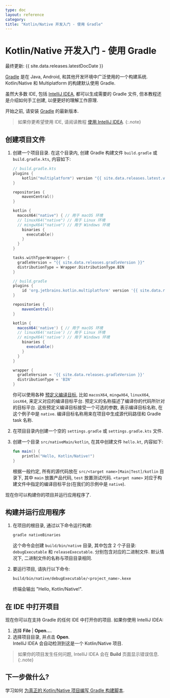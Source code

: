 ```yaml
---
type: doc
layout: reference
category:
title: "Kotlin/Native 开发入门 - 使用 Gradle"
---
```


# Kotlin/Native 开发入门 - 使用 Gradle

最终更新: {{ site.data.releases.latestDocDate }}

[Gradle](https://gradle.org) 是在 Java, Android, 和其他开发环境中广泛使用的一个构建系统.
Kotlin/Native 和 Multiplatform 的构建默认使用 Gradle.

虽然大多数 IDE, 包括 [IntelliJ IDEA](https://www.jetbrains.com/idea), 都可以生成需要的 Gradle 文件,
但本教程还是介绍如何手工创建, 以便更好的理解工作原理. 

开始之前, 请安装 [Gradle](https://gradle.org/install/) 的最新版本.

> 如果你更希望使用 IDE, 请阅读教程 [使用 IntelliJ IDEA](native-get-started.html).
{:.note}

## 创建项目文件

1. 创建一个项目目录. 在这个目录内, 创建 Gradle 构建文件 `build.gradle` 或 `build.gradle.kts`, 内容如下:

    <div class="multi-language-sample" data-lang="kotlin">
    <div class="sample" markdown="1" mode="kotlin" theme="idea" data-lang="kotlin" data-highlight-only>

    ```kotlin
    // build.gradle.kts
    plugins {
        kotlin("multiplatform") version "{{ site.data.releases.latest.version }}"
    }

    repositories {
        mavenCentral()
    }

    kotlin {
      macosX64("native") { // 用于 macOS 环境
      // linuxX64("native") // 用于 Linux 环境
      // mingwX64("native") // 用于 Windows 环境
        binaries {
          executable()
        }
      }
    }

    tasks.withType<Wrapper> {
      gradleVersion = "{{ site.data.releases.gradleVersion }}"
      distributionType = Wrapper.DistributionType.BIN
    }
    ```

    </div>
    </div>

    <div class="multi-language-sample" data-lang="groovy">
    <div class="sample" markdown="1" mode="groovy" theme="idea" data-lang="groovy">

    ```groovy
    // build.gradle
    plugins {
        id 'org.jetbrains.kotlin.multiplatform' version '{{ site.data.releases.latest.version }}'
    }

    repositories {
        mavenCentral()
    }

    kotlin {
      macosX64('native') { // 用于 macOS 环境
      // linuxX64('native') // 用于 Linux 环境
      // mingwX64('native') // 用于 Windows 环境
        binaries {
          executable()
        }
      }
    }

    wrapper {
      gradleVersion = '{{ site.data.releases.gradleVersion }}'
      distributionType = 'BIN'
    }
    ```

    </div>
    </div>

   你可以使用各种 [预定义编译目标](../multiplatform/multiplatform-dsl-reference.html#targets),
   比如 `macosX64`, `mingwX64`, `linuxX64`, `iosX64`,
   来定义对应的编译目标平台. 预定义的名称描述了编译你的代码所针对的目标平台.
   这些预定义编译目标接受一个可选的参数, 表示编译目标名称, 在这个例子中是 `native`.
   编译目标名称用来在项目中生成源代码路径和 Gradle task 名称.

2. 在项目目录内创建一个空的 `settings.gradle` 或 `settings.gradle.kts` 文件.

3. 创建一个目录 `src/nativeMain/kotlin`, 在其中创建文件 `hello.kt`, 内容如下:

    ```kotlin
    fun main() {
        println("Hello, Kotlin/Native!")
    }
    ```

    根据一般约定, 所有的源代码放在 `src/<target name>[Main|Test]/kotlin` 目录下,
    其中 `main` 放置产品代码, `test` 放置测试代码.
    `<target name>` 对应于构建文件中指定的编译目标平台(在我们的示例中是 `native`).

现在你可以构建你的项目并运行应用程序了.

## 构建并运行应用程序

1. 在项目的根目录, 通过以下命令运行构建:

   ```bash
   gradle nativeBinaries
   ```

    这个命令会创建 `build/bin/native` 目录, 其中包含 2 个子目录: `debugExecutable` 和 `releaseExecutable`. 分别包含对应的二进制文件.
    默认情况下, 二进制文件的名称与项目目录相同.

2. 要运行项目, 请执行以下命令:

   ```bash
   build/bin/native/debugExecutable/<project_name>.kexe
   ```

   终端会输出 "Hello, Kotlin/Native!".

## 在 IDE 中打开项目

现在你可以在支持 Gradle 的任何 IDE 中打开你的项目. 如果你使用 IntelliJ IDEA:

1. 选择 **File** \| **Open...**.
2. 选择项目目录, 并点击 **Open**.  
   IntelliJ IDEA 会自动检测到这是一个 Kotlin/Native 项目.

> 如果你的项目发生任何问题, IntelliJ IDEA 会在 **Build** 页面显示错误信息.
{:.note}

## 下一步做什么?

学习如何 [为真正的 Kotlin/Native 项目编写 Gradle 构建脚本](../multiplatform/multiplatform-dsl-reference.html).

